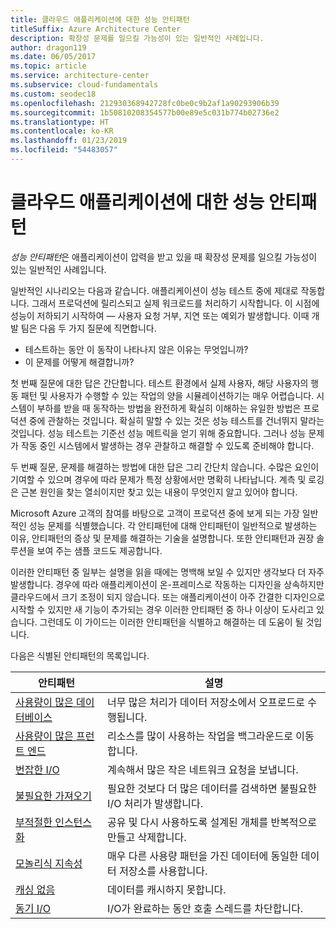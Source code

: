 ```yaml
---
title: 클라우드 애플리케이션에 대한 성능 안티패턴
titleSuffix: Azure Architecture Center
description: 확장성 문제를 일으킬 가능성이 있는 일반적인 사례입니다.
author: dragon119
ms.date: 06/05/2017
ms.topic: article
ms.service: architecture-center
ms.subservice: cloud-fundamentals
ms.custom: seodec18
ms.openlocfilehash: 212930368942728fc0be0c9b2af1a90293906b39
ms.sourcegitcommit: 1b50810208354577b00e89e5c031b774b02736e2
ms.translationtype: HT
ms.contentlocale: ko-KR
ms.lasthandoff: 01/23/2019
ms.locfileid: "54483057"
---
```

# <a name="performance-antipatterns-for-cloud-applications"></a>클라우드 애플리케이션에 대한 성능 안티패턴

*성능 안티패턴*은 애플리케이션이 압력을 받고 있을 때 확장성 문제를 일으킬 가능성이 있는 일반적인 사례입니다.

일반적인 시나리오는 다음과 같습니다. 애플리케이션이 성능 테스트 중에 제대로 작동합니다. 그래서 프로덕션에 릴리스되고 실제 워크로드를 처리하기 시작합니다. 이 시점에 성능이 저하되기 시작하여 &mdash; 사용자 요청 거부, 지연 또는 예외가 발생합니다. 이때 개발 팀은 다음 두 가지 질문에 직면합니다.

- 테스트하는 동안 이 동작이 나타나지 않은 이유는 무엇입니까?
- 이 문제를 어떻게 해결합니까?

첫 번째 질문에 대한 답은 간단합니다. 테스트 환경에서 실제 사용자, 해당 사용자의 행동 패턴 및 사용자가 수행할 수 있는 작업의 양을 시뮬레이션하기는 매우 어렵습니다. 시스템이 부하를 받을 때 동작하는 방법을 완전하게 확실히 이해하는 유일한 방법은 프로덕션 중에 관찰하는 것입니다. 확실히 말할 수 있는 것은 성능 테스트를 건너뛰지 말라는 것입니다. 성능 테스트는 기준선 성능 메트릭을 얻기 위해 중요합니다. 그러나 성능 문제가 작동 중인 시스템에서 발생하는 경우 관찰하고 해결할 수 있도록 준비해야 합니다.

두 번째 질문, 문제를 해결하는 방법에 대한 답은 그리 간단치 않습니다. 수많은 요인이 기여할 수 있으며 경우에 따라 문제가 특정 상황에서만 명확히 나타납니다. 계측 및 로깅은 근본 원인을 찾는 열쇠이지만 찾고 있는 내용이 무엇인지 알고 있어야 합니다.

Microsoft Azure 고객의 참여를 바탕으로 고객이 프로덕션 중에 보게 되는 가장 일반적인 성능 문제를 식별했습니다. 각 안티패턴에 대해 안티패턴이 일반적으로 발생하는 이유, 안티패턴의 증상 및 문제를 해결하는 기술을 설명합니다. 또한 안티패턴과 권장 솔루션을 보여 주는 샘플 코드도 제공합니다.

이러한 안티패턴 중 일부는 설명을 읽을 때에는 명백해 보일 수 있지만 생각보다 더 자주 발생합니다. 경우에 따라 애플리케이션이 온-프레미스로 작동하는 디자인을 상속하지만 클라우드에서 크기 조정이 되지 않습니다. 또는 애플리케이션이 아주 간결한 디자인으로 시작할 수 있지만 새 기능이 추가되는 경우 이러한 안티패턴 중 하나 이상이 도사리고 있습니다. 그런데도 이 가이드는 이러한 안티패턴을 식별하고 해결하는 데 도움이 될 것입니다.

다음은 식별된 안티패턴의 목록입니다.

| 안티패턴 | 설명 |
|-------------|-------------|
| [사용량이 많은 데이터베이스][BusyDatabase] | 너무 많은 처리가 데이터 저장소에서 오프로드로 수행됩니다. |
| [사용량이 많은 프런트 엔드][BusyFrontEnd] | 리소스를 많이 사용하는 작업을 백그라운드로 이동합니다. |
| [번잡한 I/O][ChattyIO] | 계속해서 많은 작은 네트워크 요청을 보냅니다. |
| [불필요한 가져오기][ExtraneousFetching] | 필요한 것보다 더 많은 데이터를 검색하면 불필요한 I/O 처리가 발생합니다. |
| [부적절한 인스턴스화][ImproperInstantiation] | 공유 및 다시 사용하도록 설계된 개체를 반복적으로 만들고 삭제합니다. |
| [모놀리식 지속성][MonolithicPersistence] | 매우 다른 사용량 패턴을 가진 데이터에 동일한 데이터 저장소를 사용합니다. |
| [캐싱 없음][NoCaching] | 데이터를 캐시하지 못합니다. |
| [동기 I/O][SynchronousIO] | I/O가 완료하는 동안 호출 스레드를 차단합니다. |

[BusyDatabase]: ./busy-database/index.md
[BusyFrontEnd]: ./busy-front-end/index.md
[ChattyIO]: ./chatty-io/index.md
[ExtraneousFetching]: ./extraneous-fetching/index.md
[ImproperInstantiation]: ./improper-instantiation/index.md
[MonolithicPersistence]: ./monolithic-persistence/index.md
[NoCaching]: ./no-caching/index.md
[SynchronousIO]: ./synchronous-io/index.md
